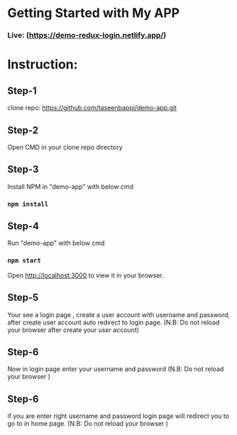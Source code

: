 # Getting Started with My APP

### Live: (https://demo-redux-login.netlify.app/)

# Instruction: 

## Step-1

clone repo: https://github.com/taseenbappi/demo-app.git

## Step-2

Open CMD in your clone repo directory

## Step-3

Install NPM in "demo-app" with below cmd
### `npm install`

## Step-4

Run "demo-app" with below cmd
### `npm start`
Open [http://localhost:3000](http://localhost:3000) to view it in your browser.

## Step-5
Your see a login page , create a user account with username and password, after create user account auto redirect to login page.
(N.B: Do not reload your browser after create your user account)

## Step-6
Now in login page enter your username and password 
(N.B: Do not reload your browser )

## Step-6
if you are enter right username and password login page will redirect you to go to in home page.
(N.B: Do not reload your browser )

